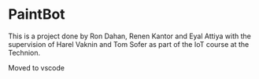 # PaintBot
This is a project done by Ron Dahan, Renen Kantor and Eyal Attiya with the supervision of Harel Vaknin and Tom Sofer as part of the IoT course at the Technion.

Moved to vscode
